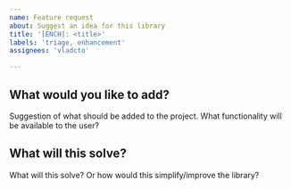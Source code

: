 ```yaml
---
name: Feature request
about: Suggest an idea for this library
title: '[ENCH]: <title>'
labels: 'triage, enhancement'
assignees: 'vladcto'

---
```


## What would you like to add?
Suggestion of what should be added to the project. What functionality will be available to the user?

## What will this solve?
What will this solve? Or how would this simplify/improve the library?
